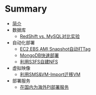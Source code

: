 # Summary

* [简介](README.md)
* 数据库
  * [RedShift vs. MySQL对比实验](RedShift_MySQL.md)
* 自动化部署    
  * [EC2,EBS,AMI,Snapshot自动打Tag](EC2_Auto_Tag.md)
  * [MongoDB快速部署](MangoDB.md)
  * [利用S3FS自建NFS](S3fs.md)
* 虚拟映像
  * [利用SMS&VM-Import迁移VM](SMS_vm-import.md)
* 部署服务
  * [在国内为海外PI部署服务](ByPassICP.md)
